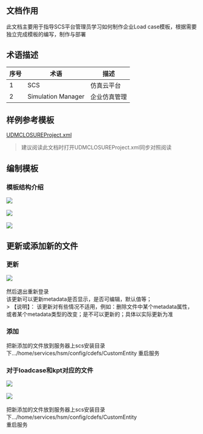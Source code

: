 ##  文档作用
此文档主要用于指导SCS平台管理员学习如何制作企业Load case模板，根据需要独立完成模板的编写，制作与部署
## 术语描述
序号 | 术语 | 描述
--- | --- | ---
1   | SCS | 仿真云平台
2   | Simulation Manager | 企业仿真管理

## 样例参考模板
[UDMCLOSUREProject.xml](http://www.google.com/)

> 建议阅读此文档时打开UDMCLOSUREProject.xml同步对照阅读

## 编制模板
### 模板结构介绍
<img src='./md_images/loadcase_01.png'>
<br /><br />
<img src='./md_images/loadcase_02.png'>
<br/><br/>
<img src='./md_images/loadcase_03.png'>

## 更新或添加新的文件
### 更新
<img src='./md_images/loadcase_04.png'>
<br /><br />
然后退出重新登录
<br/>
该更新可以更新metadata是否显示，是否可编辑，默认值等；
<br/>
> 【说明】：  该更新对有些情况不适用，例如：删除文件中某个metadata属性，或者某个metadata类型的改变；是不可以更新的；具体以实际更新为准

### 添加
把新添加的文件放到服务器上scs安装目录下…/home/services/hsm/config/cdefs/CustomEntity
重启服务

### 对于loadcase和kpt对应的文件
<img src='./md_images/loadcase_05.png'>
<br/><br/>
<img src='./md_images/loadcase_06.png'>
<br /><br />
把新添加的文件放到服务器上scs安装目录下…/home/services/hsm/config/cdefs/CustomEntity
<br/>
重启服务

